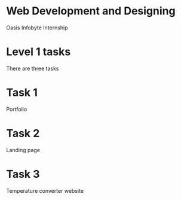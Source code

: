 # Web Development and Designing
Oasis Infobyte Internship
# Level 1 tasks
There are three tasks
# Task 1
Portfolio
# Task 2
Landing page
# Task 3
Temperature converter website
